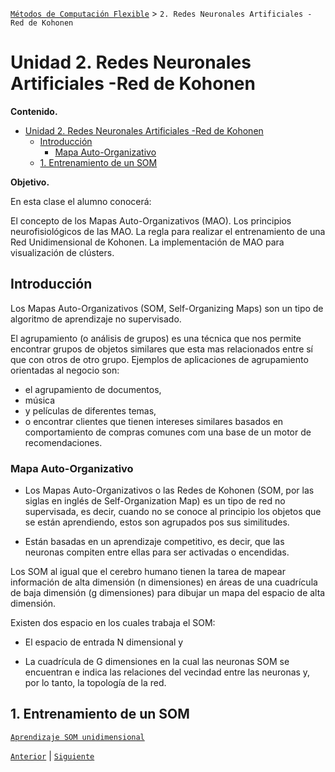 [`Métodos de Computación Flexible`](../README.md) > `2. Redes Neuronales Artificiales - Red de Kohonen`

# Unidad 2. Redes Neuronales Artificiales -Red de Kohonen

**Contenido.**

- [Unidad 2. Redes Neuronales Artificiales -Red de Kohonen](#unidad-2-redes-neuronales-artificiales--red-de-kohonen)
  - [Introducción](#introducción)
    - [Mapa Auto-Organizativo](#mapa-auto-organizativo)
  - [1. Entrenamiento de un SOM](#1-entrenamiento-de-un-som)

**Objetivo.**

En esta clase el alumno conocerá:

El concepto de los Mapas Auto-Organizativos (MAO).
Los principios neurofisiológicos de las MAO.
La regla para realizar el entrenamiento de una Red Unidimensional de Kohonen.
La implementación de MAO para visualización de clústers.


## Introducción

Los  Mapas Auto-Organizativos (SOM, Self-Organizing Maps) son un tipo de algoritmo de aprendizaje no supervisado.

El agrupamiento (o análisis de grupos) es una técnica que nos permite encontrar grupos de objetos similares que esta mas relacionados entre sí que con otros de otro grupo. 
Ejemplos de aplicaciones de agrupamiento orientadas al negocio son: 

* el agrupamiento de documentos, 
* música 
* y películas de diferentes temas, 
* o encontrar clientes que tienen intereses similares basados en comportamiento de compras comunes com una base de un motor de recomendaciones.


### Mapa Auto-Organizativo

* Los Mapas Auto-Organizativos o las Redes de Kohonen (SOM, por las siglas en inglés de Self-Organization Map) es un tipo de red no supervisada, es decir, cuando no se conoce al principio los objetos que se están aprendiendo, estos son agrupados pos sus similitudes.

* Están basadas en un aprendizaje competitivo, es decir, que las neuronas compiten entre ellas para ser activadas o encendidas.

Los SOM al igual que el cerebro humano tienen la tarea de mapear información de alta dimensión (n dimensiones) en áreas de una cuadrícula de baja dimensión (g dimensiones) para dibujar un mapa del espacio de alta dimensión.

Existen dos espacio en los cuales trabaja el SOM:

* El espacio de entrada N dimensional y

* La cuadrícula de G dimensiones en la cual las neuronas SOM se encuentran e indica las relaciones del vecindad entre las neuronas y, por lo tanto, la topología de la red.

## 1. Entrenamiento de un SOM

[`Aprendizaje SOM unidimensional`](./code/som_unidimensional.ipynb)


[`Anterior`](../L02-NNets/README.md) | [`Siguiente`](../README.md)
